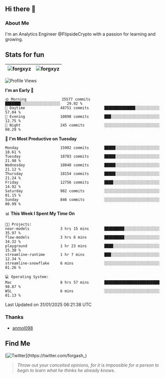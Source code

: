 ## Hi there 👋

### About Me

I'm an Analytics Engineer @FlipsideCrypto with a passion for learning and growing.
  
## Stats for fun

| <img align="center" src="https://github-readme-streak-stats.herokuapp.com/?user=forgxyz&theme=tokyonight" alt="forgxyz" /> | <img align="center" src="https://github-readme-stats.vercel.app/api?username=forgxyz&theme=tokyonight&show_icons=true" alt="forgxyz" /> |
| ------------- |------------- |


<!--START_SECTION:waka-->
![Profile Views](http://img.shields.io/badge/Profile%20Views-0-blue)

**I'm an Early 🐤** 

```text
🌞 Morning                25577 commits       ███████░░░░░░░░░░░░░░░░░░   29.92 % 
🌆 Daytime                48751 commits       ██████████████░░░░░░░░░░░   57.04 % 
🌃 Evening                10898 commits       ███░░░░░░░░░░░░░░░░░░░░░░   12.75 % 
🌙 Night                  245 commits         ░░░░░░░░░░░░░░░░░░░░░░░░░   00.29 % 
```
📅 **I'm Most Productive on Tuesday** 

```text
Monday                   15902 commits       █████░░░░░░░░░░░░░░░░░░░░   18.61 % 
Tuesday                  18783 commits       █████░░░░░░░░░░░░░░░░░░░░   21.98 % 
Wednesday                18048 commits       █████░░░░░░░░░░░░░░░░░░░░   21.12 % 
Thursday                 18154 commits       █████░░░░░░░░░░░░░░░░░░░░   21.24 % 
Friday                   12756 commits       ████░░░░░░░░░░░░░░░░░░░░░   14.92 % 
Saturday                 982 commits         ░░░░░░░░░░░░░░░░░░░░░░░░░   01.15 % 
Sunday                   846 commits         ░░░░░░░░░░░░░░░░░░░░░░░░░   00.99 % 
```


📊 **This Week I Spent My Time On** 

```text
🐱‍💻 Projects: 
near-models              3 hrs 15 mins       █████████░░░░░░░░░░░░░░░░   35.97 % 
flow-models              3 hrs 6 mins        █████████░░░░░░░░░░░░░░░░   34.32 % 
playground               1 hr 23 mins        ████░░░░░░░░░░░░░░░░░░░░░   15.30 % 
streamline-runtime       1 hr 7 mins         ███░░░░░░░░░░░░░░░░░░░░░░   12.34 % 
streamline-snowflake     6 mins              ░░░░░░░░░░░░░░░░░░░░░░░░░   01.26 % 

💻 Operating System: 
Mac                      8 hrs 57 mins       █████████████████████████   98.87 % 
WSL                      6 mins              ░░░░░░░░░░░░░░░░░░░░░░░░░   01.13 % 
```


 Last Updated on 31/01/2025 06:21:38 UTC
<!--END_SECTION:waka-->

### Thanks
 - [anmol098](https://github.com/anmol098/waka-readme-stats/)
  
## Find Me
[![Twitter](https://img.shields.io/twitter/url/https/twitter.com/forgash_.svg?style=social&label=Follow%20%40forgash_)](https://twitter.com/forgash_)


> *Throw out your conceited opinions, for it is impossible for a person to begin to learn what he thinks he already knows.* 
